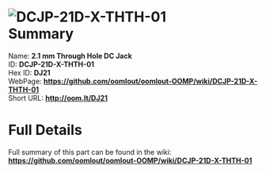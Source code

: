 
![DCJP-21D-X-THTH-01](https://github.com/oomlout/oomlout-OOMP/blob/master/parts/DCJP-21D-X-THTH-01/DCJP-21D-X-THTH-01_420.jpg)   
Summary
=================
  
Name: __2.1 mm Through Hole DC Jack__    
ID: __DCJP-21D-X-THTH-01__   
Hex ID: __DJ21__   
WebPage: __https://github.com/oomlout/oomlout-OOMP/wiki/DCJP-21D-X-THTH-01__   
Short URL: __http://oom.lt/DJ21__   

Full Details
==========================
Full summary of this part can be found in the wiki:   
__https://github.com/oomlout/oomlout-OOMP/wiki/DCJP-21D-X-THTH-01__    

